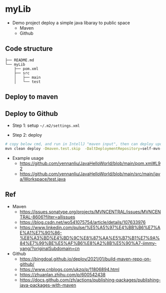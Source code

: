 # myLib

- Demo project deploy a simple java libaray to public space
	- Maven
	- Github

## Code structure

```
├── README.md
└── myLib
    ├── pom.xml
    ├── src
    │   ├── main
    │   └── test
```

## Deploy to maven

## Deploy to Github

- Step 1: setup `~/.m2/settings.xml `

- Step 2: deploy 
```bash
# copy below cmd, and run in IntellJ "maven input", then can deploy updated project to github maven
mvn clean deploy -Dmaven.test.skip  -DaltDeploymentRepository=self-mvn-repo::default::file:/Users/yennanliu/myLib/myLib
```

- Example usage
	- https://github.com/yennanliu/JavaHelloWorld/blob/main/pom.xml#L92
	- https://github.com/yennanliu/JavaHelloWorld/blob/main/src/main/java/Workspace/test.java


## Ref

- Maven
	- https://issues.sonatype.org/projects/MVNCENTRAL/issues/MVNCENTRAL-8606?filter=allissues
	- https://blog.csdn.net/wo541075754/article/details/107633976
	- https://www.linkedin.com/pulse/%E5%A5%97%E4%BB%B6%E7%AE%A1%E7%90%86-%E8%A3%BD%E4%BD%9C%E8%87%AA%E5%B7%B1%E7%9A%84%E7%99%BE%E5%AF%B6%E8%A2%8B%E5%90%A7-jimmy-yang/?originalSubdomain=cn
- Github
	- https://bingdoal.github.io/deploy/2021/01/build-maven-repo-on-github/
	- https://www.cnblogs.com/ukzq/p/11806894.html
	- https://zhuanlan.zhihu.com/p/600542438
	- https://docs.github.com/zh/actions/publishing-packages/publishing-java-packages-with-maven
